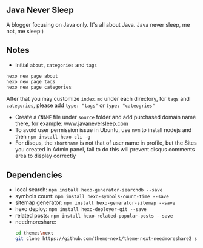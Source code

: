 ## Java Never Sleep

A blogger focusing on Java only. It's all about Java. Java never sleep, me not, me sleep:)

## Notes
* Initial `about`, `categories` and `tags`
```bash
hexo new page about
hexo new page tags
hexo new page categories
```
After that you may customize `index.md` under each directory, for `tags` and `categories`, please add `type: "tags"` or `type: "cateogries"`
* Create a `CNAME` file under `source` folder and add purchased domain name there, for example: www.javaneversleep.com
* To avoid user permission issue in Ubuntu, use `nvm` to install nodejs and then `npm install hexo-cli -g`
* For disqus, the `shortname` is not that of user name in profile, but the Sites you created in Admin panel, fail to do this will prevent disqus comments area to display correctly

## Dependencies
* local search: `npm install hexo-generator-searchdb --save`
* symbols count: `npm install hexo-symbols-count-time --save`
* sitemap generator: `npm install hexo-generator-sitemap --save`
* hexo deploy: `npm install hexo-deployer-git --save`
* related posts: `npm install hexo-related-popular-posts --save`
* needmoreshare:
    ```bash
    cd themes\next
    git clone https://github.com/theme-next/theme-next-needmoreshare2 source/lib/needsharebutton
    ```